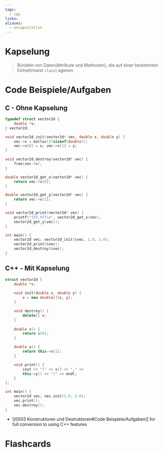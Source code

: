 ```yaml
---
tags:
  - cpp
links: 
aliases:
  - encapsulation
---
```

# Kapselung
>Bündeln von Daten(Attribute und Methoden), die auf einer bestimmten Einheit(meist `class`) agieren
# Code Beispiele/Aufgaben
## C - Ohne Kapselung
```c
typedef struct vector2d {
	double *v;
} vector2d;

void vector2d_init(vector2d* vec, double x, double y) {
	vec->v = malloc(2*sizeof(double));
	vec->v[0] = x; vec->v[1] = y;
}

void vector2d_destroy(vector2d* vec) {
	free(vec->v);
}

double vector2d_get_x(vector2d* vec) {
	return vec->v[0]; 
}

double vector2d_get_y(vector2d* vec) {
	return vec->v[1]; 
}

void vector2d_print(vector2d* vec) {
	printf("(%f,%f)\n", vector2d_get_x(vec),
	vector2d_get_y(vec));
}

int main() {
	vector2d vec; vector2d_init(&vec, 1.0, 2.0);
	vector2d_print(&vec);
	vector2d_destroy(&vec);
}
```
## C++ - Mit Kapselung
```cpp
struct vector2d {
	double *v;
	
	void init(double x, double y) {
		v = new double[]{x, y};
	}

	void destroy() {
		delete[] v;
	}
	
	double x() {
		return v[0];
	}

	double y() {
		return this->v[1];
	}

	void print() {
		cout << "(" << x() << "," <<
		this->y() << ")" << endl;
	}
};

int main() {
	vector2d vec; vec.init(1.0, 2.0);
	vec.print();
	vec.destroy();
}
```
- [[0503 Konstruktoren und Destruktoren#Code Beispiele/Aufgaben]] for full conversion to using C++ features
# Flashcards
